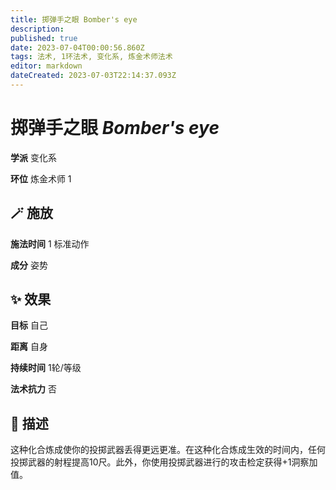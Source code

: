 ```yaml
---
title: 掷弹手之眼 Bomber's eye
description: 
published: true
date: 2023-07-04T00:00:56.860Z
tags: 法术, 1环法术, 变化系, 炼金术师法术
editor: markdown
dateCreated: 2023-07-03T22:14:37.093Z
---
```


# **掷弹手之眼** *Bomber's eye*

**学派** 变化系 

**环位** 炼金术师 1

## 🪄 施放

**施法时间** 1 标准动作

**成分** 姿势

## ✨ 效果 

**目标** 自己 

**距离** 自身  

**持续时间** 1轮/等级 

**法术抗力** 否

## 📖 描述

这种化合炼成使你的投掷武器丢得更远更准。在这种化合炼成生效的时间内，任何投掷武器的射程提高10尺。此外，你使用投掷武器进行的攻击检定获得+1洞察加值。
    